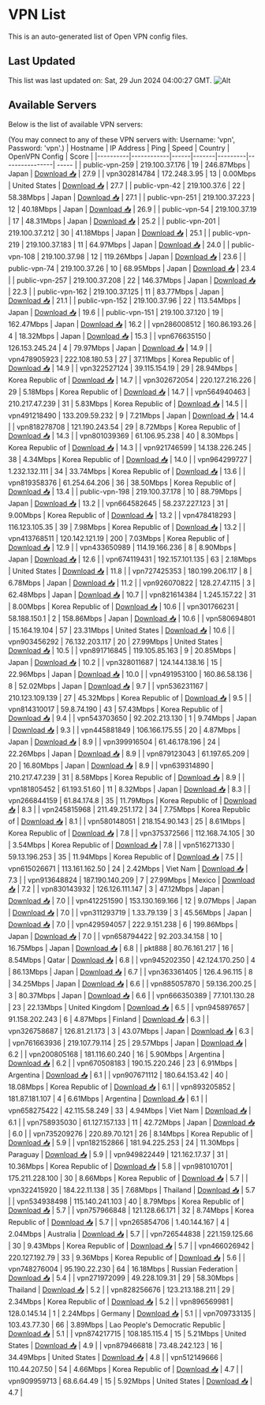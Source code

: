 # VPN List

This is an auto-generated list of Open VPN config files.

## Last Updated

This list was last updated on: Sat, 29 Jun 2024 04:00:27 GMT.
![Alt](https://repobeats.axiom.co/api/embed/186b98318ef1479477931607c1ad7d823f12451f.svg "Repobeats analytics image")

## Available Servers

Below is the list of available VPN servers:

(You may connect to any of these VPN servers with: Username: 'vpn', Password: 'vpn'.)
| Hostname | IP Address | Ping | Speed | Country | OpenVPN Config | Score |
|----------|------------|------|-------|---------|----------------| ----- |
| public-vpn-259 | 219.100.37.176 | 19 | 246.87Mbps | Japan | [Download 📥](./configs/server_0_JP.ovpn) | 27.9 |
| vpn302814784 | 172.248.3.95 | 13 | 0.00Mbps | United States | [Download 📥](./configs/server_1_US.ovpn) | 27.7 |
| public-vpn-42 | 219.100.37.6 | 22 | 58.38Mbps | Japan | [Download 📥](./configs/server_2_JP.ovpn) | 27.1 |
| public-vpn-251 | 219.100.37.223 | 12 | 40.18Mbps | Japan | [Download 📥](./configs/server_3_JP.ovpn) | 26.9 |
| public-vpn-54 | 219.100.37.19 | 17 | 48.31Mbps | Japan | [Download 📥](./configs/server_4_JP.ovpn) | 25.2 |
| public-vpn-201 | 219.100.37.212 | 30 | 41.18Mbps | Japan | [Download 📥](./configs/server_5_JP.ovpn) | 25.1 |
| public-vpn-219 | 219.100.37.183 | 11 | 64.97Mbps | Japan | [Download 📥](./configs/server_6_JP.ovpn) | 24.0 |
| public-vpn-108 | 219.100.37.98 | 12 | 119.26Mbps | Japan | [Download 📥](./configs/server_7_JP.ovpn) | 23.6 |
| public-vpn-74 | 219.100.37.26 | 10 | 68.95Mbps | Japan | [Download 📥](./configs/server_8_JP.ovpn) | 23.4 |
| public-vpn-257 | 219.100.37.208 | 22 | 146.37Mbps | Japan | [Download 📥](./configs/server_9_JP.ovpn) | 22.3 |
| public-vpn-162 | 219.100.37.125 | 11 | 83.77Mbps | Japan | [Download 📥](./configs/server_10_JP.ovpn) | 21.1 |
| public-vpn-152 | 219.100.37.96 | 22 | 113.54Mbps | Japan | [Download 📥](./configs/server_11_JP.ovpn) | 19.6 |
| public-vpn-151 | 219.100.37.120 | 19 | 162.47Mbps | Japan | [Download 📥](./configs/server_12_JP.ovpn) | 16.2 |
| vpn286008512 | 160.86.193.26 | 4 | 18.32Mbps | Japan | [Download 📥](./configs/server_13_JP.ovpn) | 15.3 |
| vpn676635150 | 126.153.245.24 | 4 | 79.97Mbps | Japan | [Download 📥](./configs/server_14_JP.ovpn) | 14.9 |
| vpn478905923 | 222.108.180.53 | 27 | 37.11Mbps | Korea Republic of | [Download 📥](./configs/server_15_KR.ovpn) | 14.9 |
| vpn322527124 | 39.115.154.19 | 29 | 28.94Mbps | Korea Republic of | [Download 📥](./configs/server_16_KR.ovpn) | 14.7 |
| vpn302672054 | 220.127.216.226 | 29 | 5.18Mbps | Korea Republic of | [Download 📥](./configs/server_17_KR.ovpn) | 14.7 |
| vpn564940463 | 210.217.47.239 | 31 | 5.83Mbps | Korea Republic of | [Download 📥](./configs/server_18_KR.ovpn) | 14.5 |
| vpn491218490 | 133.209.59.232 | 9 | 7.21Mbps | Japan | [Download 📥](./configs/server_19_JP.ovpn) | 14.4 |
| vpn818278708 | 121.190.243.54 | 29 | 8.72Mbps | Korea Republic of | [Download 📥](./configs/server_20_KR.ovpn) | 14.3 |
| vpn801039369 | 61.106.95.238 | 40 | 8.30Mbps | Korea Republic of | [Download 📥](./configs/server_21_KR.ovpn) | 14.3 |
| vpn921746599 | 14.138.226.245 | 38 | 4.34Mbps | Korea Republic of | [Download 📥](./configs/server_22_KR.ovpn) | 14.0 |
| vpn964299727 | 1.232.132.111 | 34 | 33.74Mbps | Korea Republic of | [Download 📥](./configs/server_23_KR.ovpn) | 13.6 |
| vpn819358376 | 61.254.64.206 | 36 | 38.50Mbps | Korea Republic of | [Download 📥](./configs/server_24_KR.ovpn) | 13.4 |
| public-vpn-198 | 219.100.37.178 | 10 | 88.79Mbps | Japan | [Download 📥](./configs/server_25_JP.ovpn) | 13.2 |
| vpn664582645 | 58.237.227.123 | 31 | 9.00Mbps | Korea Republic of | [Download 📥](./configs/server_26_KR.ovpn) | 13.2 |
| vpn478418293 | 116.123.105.35 | 39 | 7.98Mbps | Korea Republic of | [Download 📥](./configs/server_27_KR.ovpn) | 13.2 |
| vpn413768511 | 120.142.121.19 | 200 | 7.03Mbps | Korea Republic of | [Download 📥](./configs/server_28_KR.ovpn) | 12.9 |
| vpn433650989 | 114.19.166.236 | 8 | 8.90Mbps | Japan | [Download 📥](./configs/server_29_JP.ovpn) | 12.6 |
| vpn674119431 | 192.157.101.135 | 63 | 2.18Mbps | United States | [Download 📥](./configs/server_30_US.ovpn) | 11.8 |
| vpn727425353 | 180.199.206.117 | 8 | 6.78Mbps | Japan | [Download 📥](./configs/server_31_JP.ovpn) | 11.2 |
| vpn926070822 | 128.27.47.115 | 3 | 62.48Mbps | Japan | [Download 📥](./configs/server_32_JP.ovpn) | 10.7 |
| vpn821614384 | 1.245.157.22 | 31 | 8.00Mbps | Korea Republic of | [Download 📥](./configs/server_33_KR.ovpn) | 10.6 |
| vpn301766231 | 58.188.150.1 | 2 | 158.86Mbps | Japan | [Download 📥](./configs/server_34_JP.ovpn) | 10.6 |
| vpn580694801 | 15.164.19.104 | 57 | 23.31Mbps | United States | [Download 📥](./configs/server_35_US.ovpn) | 10.6 |
| vpn903456292 | 76.132.203.117 | 20 | 27.99Mbps | United States | [Download 📥](./configs/server_36_US.ovpn) | 10.5 |
| vpn891716845 | 119.105.85.163 | 9 | 20.85Mbps | Japan | [Download 📥](./configs/server_37_JP.ovpn) | 10.2 |
| vpn328011687 | 124.144.138.16 | 15 | 22.96Mbps | Japan | [Download 📥](./configs/server_38_JP.ovpn) | 10.0 |
| vpn491953100 | 160.86.58.136 | 8 | 52.02Mbps | Japan | [Download 📥](./configs/server_39_JP.ovpn) | 9.7 |
| vpn536231167 | 210.123.109.139 | 27 | 45.32Mbps | Korea Republic of | [Download 📥](./configs/server_40_KR.ovpn) | 9.5 |
| vpn814310017 | 59.8.74.190 | 43 | 57.43Mbps | Korea Republic of | [Download 📥](./configs/server_41_KR.ovpn) | 9.4 |
| vpn543703650 | 92.202.213.130 | 1 | 9.74Mbps | Japan | [Download 📥](./configs/server_42_JP.ovpn) | 9.3 |
| vpn445881849 | 106.166.175.55 | 20 | 4.87Mbps | Japan | [Download 📥](./configs/server_43_JP.ovpn) | 8.9 |
| vpn399916504 | 61.46.178.196 | 24 | 22.26Mbps | Japan | [Download 📥](./configs/server_44_JP.ovpn) | 8.9 |
| vpn879123043 | 61.197.65.209 | 20 | 16.80Mbps | Japan | [Download 📥](./configs/server_45_JP.ovpn) | 8.9 |
| vpn639314890 | 210.217.47.239 | 31 | 8.58Mbps | Korea Republic of | [Download 📥](./configs/server_46_KR.ovpn) | 8.9 |
| vpn181805452 | 61.193.51.60 | 11 | 8.32Mbps | Japan | [Download 📥](./configs/server_47_JP.ovpn) | 8.3 |
| vpn266844159 | 61.84.174.8 | 35 | 11.79Mbps | Korea Republic of | [Download 📥](./configs/server_48_KR.ovpn) | 8.3 |
| vpn245815968 | 211.49.251.172 | 34 | 7.75Mbps | Korea Republic of | [Download 📥](./configs/server_49_KR.ovpn) | 8.1 |
| vpn580148051 | 218.154.90.143 | 25 | 8.61Mbps | Korea Republic of | [Download 📥](./configs/server_50_KR.ovpn) | 7.8 |
| vpn375372566 | 112.168.74.105 | 30 | 3.54Mbps | Korea Republic of | [Download 📥](./configs/server_51_KR.ovpn) | 7.8 |
| vpn516271330 | 59.13.196.253 | 35 | 11.94Mbps | Korea Republic of | [Download 📥](./configs/server_52_KR.ovpn) | 7.5 |
| vpn615026671 | 113.161.162.50 | 24 | 2.42Mbps | Viet Nam | [Download 📥](./configs/server_53_VN.ovpn) | 7.3 |
| vpn913648824 | 187.190.140.209 | 7 | 27.99Mbps | Mexico | [Download 📥](./configs/server_54_MX.ovpn) | 7.2 |
| vpn830143932 | 126.126.111.147 | 3 | 47.12Mbps | Japan | [Download 📥](./configs/server_55_JP.ovpn) | 7.0 |
| vpn412251590 | 153.130.169.166 | 12 | 9.07Mbps | Japan | [Download 📥](./configs/server_56_JP.ovpn) | 7.0 |
| vpn311293719 | 1.33.79.139 | 3 | 45.56Mbps | Japan | [Download 📥](./configs/server_57_JP.ovpn) | 7.0 |
| vpn429594057 | 222.9.151.238 | 6 | 199.86Mbps | Japan | [Download 📥](./configs/server_58_JP.ovpn) | 7.0 |
| vpn658794422 | 92.203.34.158 | 10 | 16.75Mbps | Japan | [Download 📥](./configs/server_59_JP.ovpn) | 6.8 |
| pkt888 | 80.76.161.217 | 16 | 8.54Mbps | Qatar | [Download 📥](./configs/server_60_QA.ovpn) | 6.8 |
| vpn945202350 | 42.124.170.250 | 4 | 86.13Mbps | Japan | [Download 📥](./configs/server_61_JP.ovpn) | 6.7 |
| vpn363361405 | 126.4.96.115 | 8 | 34.25Mbps | Japan | [Download 📥](./configs/server_62_JP.ovpn) | 6.6 |
| vpn885057870 | 59.136.200.25 | 3 | 80.37Mbps | Japan | [Download 📥](./configs/server_63_JP.ovpn) | 6.6 |
| vpn666350389 | 77.101.130.28 | 23 | 22.13Mbps | United Kingdom | [Download 📥](./configs/server_64_GB.ovpn) | 6.5 |
| vpn945897657 | 91.158.202.243 | 6 | 4.87Mbps | Finland | [Download 📥](./configs/server_65_FI.ovpn) | 6.3 |
| vpn326758687 | 126.81.21.173 | 3 | 43.07Mbps | Japan | [Download 📥](./configs/server_66_JP.ovpn) | 6.3 |
| vpn761663936 | 219.107.79.114 | 25 | 29.57Mbps | Japan | [Download 📥](./configs/server_67_JP.ovpn) | 6.2 |
| vpn200805168 | 181.116.60.240 | 16 | 5.90Mbps | Argentina | [Download 📥](./configs/server_68_AR.ovpn) | 6.2 |
| vpn670508183 | 190.15.220.246 | 23 | 6.91Mbps | Argentina | [Download 📥](./configs/server_69_AR.ovpn) | 6.1 |
| vpn907671112 | 180.64.153.42 | 40 | 18.08Mbps | Korea Republic of | [Download 📥](./configs/server_70_KR.ovpn) | 6.1 |
| vpn893205852 | 181.87.181.107 | 4 | 6.61Mbps | Argentina | [Download 📥](./configs/server_71_AR.ovpn) | 6.1 |
| vpn658275422 | 42.115.58.249 | 33 | 4.94Mbps | Viet Nam | [Download 📥](./configs/server_72_VN.ovpn) | 6.1 |
| vpn758935030 | 61.127.157.133 | 11 | 42.72Mbps | Japan | [Download 📥](./configs/server_73_JP.ovpn) | 6.0 |
| vpn735209276 | 220.89.70.121 | 26 | 8.14Mbps | Korea Republic of | [Download 📥](./configs/server_74_KR.ovpn) | 5.9 |
| vpn182152866 | 181.94.225.253 | 24 | 11.30Mbps | Paraguay | [Download 📥](./configs/server_75_PY.ovpn) | 5.9 |
| vpn949822449 | 121.162.17.37 | 31 | 10.36Mbps | Korea Republic of | [Download 📥](./configs/server_76_KR.ovpn) | 5.8 |
| vpn981010701 | 175.211.228.100 | 30 | 8.66Mbps | Korea Republic of | [Download 📥](./configs/server_77_KR.ovpn) | 5.7 |
| vpn322415920 | 184.22.11.138 | 35 | 7.68Mbps | Thailand | [Download 📥](./configs/server_78_TH.ovpn) | 5.7 |
| vpn534938498 | 115.140.241.103 | 40 | 8.79Mbps | Korea Republic of | [Download 📥](./configs/server_79_KR.ovpn) | 5.7 |
| vpn757966848 | 121.128.66.171 | 32 | 8.74Mbps | Korea Republic of | [Download 📥](./configs/server_80_KR.ovpn) | 5.7 |
| vpn265854706 | 1.40.144.167 | 4 | 2.04Mbps | Australia | [Download 📥](./configs/server_81_AU.ovpn) | 5.7 |
| vpn726544838 | 221.159.125.66 | 30 | 9.43Mbps | Korea Republic of | [Download 📥](./configs/server_82_KR.ovpn) | 5.7 |
| vpn466026942 | 220.127.192.79 | 33 | 9.36Mbps | Korea Republic of | [Download 📥](./configs/server_83_KR.ovpn) | 5.6 |
| vpn748276004 | 95.190.22.230 | 64 | 16.18Mbps | Russian Federation | [Download 📥](./configs/server_84_RU.ovpn) | 5.4 |
| vpn271972099 | 49.228.109.31 | 29 | 58.30Mbps | Thailand | [Download 📥](./configs/server_85_TH.ovpn) | 5.2 |
| vpn828256676 | 123.213.188.211 | 29 | 2.34Mbps | Korea Republic of | [Download 📥](./configs/server_86_KR.ovpn) | 5.2 |
| vpn896569981 | 128.0.145.14 | 1 | 2.24Mbps | Germany | [Download 📥](./configs/server_87_DE.ovpn) | 5.1 |
| vpn709733135 | 103.43.77.30 | 66 | 3.89Mbps | Lao People's Democratic Republic | [Download 📥](./configs/server_88_LA.ovpn) | 5.1 |
| vpn874217715 | 108.185.115.4 | 15 | 5.21Mbps | United States | [Download 📥](./configs/server_89_US.ovpn) | 4.9 |
| vpn879466818 | 73.48.242.123 | 16 | 34.49Mbps | United States | [Download 📥](./configs/server_90_US.ovpn) | 4.8 |
| vpn512149666 | 110.44.207.50 | 54 | 4.66Mbps | Korea Republic of | [Download 📥](./configs/server_91_KR.ovpn) | 4.7 |
| vpn909959713 | 68.6.64.49 | 15 | 5.92Mbps | United States | [Download 📥](./configs/server_92_US.ovpn) | 4.7 |
